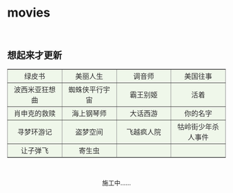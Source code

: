 # movies

<br/>

## 想起来才更新 ##

<table border="2" cellspacing="3%" frame="hsides" style="background-color:#d1eac157;opacity:0.9">
   <tr>
     <td width=25% align="center">绿皮书</td>
     <td width=25% align="center">美丽人生</td>
     <td width=25% align="center">调音师</td>
     <td width=25% align="center">美国往事</td>
  </tr>
   <tr>
     <td width=25% align="center">波西米亚狂想曲</td>
     <td width=25% align="center">蜘蛛侠平行宇宙</td>
     <td width=25% align="center">霸王别姬</td>
     <td width=25% align="center">活着</td>
   </tr>
   <tr>
     <td width=25% align="center">肖申克的救赎</td>
     <td width=25% align="center">海上钢琴师</td>
     <td width=25% align="center">大话西游</td>
     <td width=25% align="center">你的名字</td>
   </tr>
    <tr>
     <td width=25% align="center">寻梦环游记</td>
     <td width=25% align="center">盗梦空间</td>
     <td width=25% align="center">飞越疯人院</td>
     <td width=25% align="center">牯岭街少年杀人事件</td>
   </tr>
    <tr>
     <td width=25% align="center">让子弹飞</td>
     <td width=25% align="center">寄生虫</td>
     <td width=25% align="center"> </td>
     <td width=25% align="center"> </td>
   </tr>
</table>

<br/>

<p style="text-align:center">施工中……</p>


